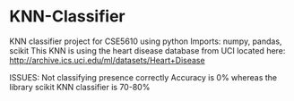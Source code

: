 # KNN-Classifier
KNN classifier project for CSE5610 using python 
Imports: numpy, pandas, scikit
This KNN is using the heart disease database from UCI located here: http://archive.ics.uci.edu/ml/datasets/Heart+Disease

ISSUES:
  Not classifying presence correctly
  Accuracy is 0% whereas the library scikit KNN classifier is 70-80%
  
